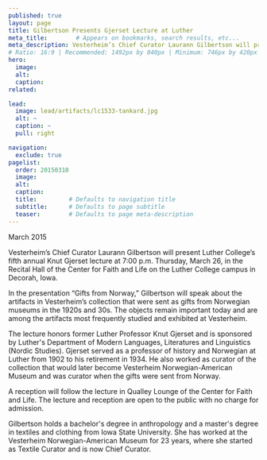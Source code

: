 ```yaml
---
published: true
layout: page
title: Gilbertson Presents Gjerset Lecture at Luther
meta_title:        # Appears on bookmarks, search results, etc...
meta_description: Vesterheim’s Chief Curator Laurann Gilbertson will present Luther College’s fifth annual Knut Gjerset lecture March 26.
# Ratio: 16:9 | Recommended: 1492px by 840px | Minimum: 746px by 420px
hero:
  image: 
  alt:
  caption:
related:

lead:
  image: lead/artifacts/lc1533-tankard.jpg
  alt: ~
  caption: ~
  pull: right

navigation:
  exclude: true  
pagelist:
  order: 20150310
  image: 
  alt: 
  caption:
  title:         # Defaults to navigation title
  subtitle:      # Defaults to page subtitle
  teaser:        # Defaults to page meta-description
---
```

March 2015

Vesterheim’s Chief Curator Laurann Gilbertson will present Luther College’s fifth annual Knut Gjerset lecture at 7:00 p.m. Thursday, March 26, in the Recital Hall of the Center for Faith and Life on the Luther College campus in Decorah, Iowa.

In the presentation “Gifts from Norway,” Gilbertson will speak about the artifacts in Vesterheim’s collection that were sent as gifts from Norwegian museums in the 1920s and 30s. The objects remain important today and are among the artifacts most frequently studied and exhibited at Vesterheim.  

The lecture honors former Luther Professor Knut Gjerset and is sponsored by Luther's Department of Modern Languages, Literatures and Linguistics (Nordic Studies). Gjerset served as a professor of history and Norwegian at Luther from 1902 to his retirement in 1934. He also worked as curator of the collection that would later become Vesterheim Norwegian-American Museum and was curator when the gifts were sent from Norway. 

A reception will follow the lecture in Qualley Lounge of the Center for Faith and Life. The lecture and reception are open to the public with no charge for admission.

Gilbertson holds a bachelor's degree in anthropology and a master's degree in textiles and clothing from Iowa State University. She has worked at the Vesterheim Norwegian-American Museum for 23 years, where she started as Textile Curator and is now Chief Curator.